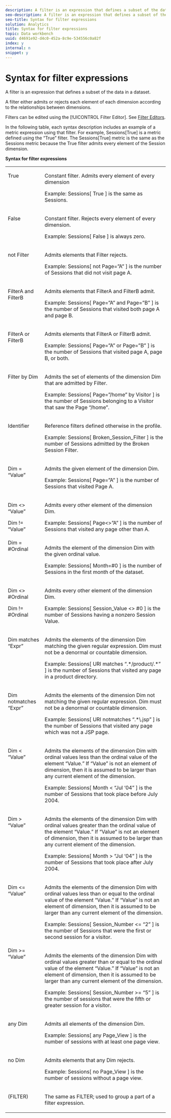```yaml
---
description: A filter is an expression that defines a subset of the data in a dataset.
seo-description: A filter is an expression that defines a subset of the data in a dataset.
seo-title: Syntax for filter expressions
solution: Analytics
title: Syntax for filter expressions
topic: Data workbench
uuid: d4691e92-d4c0-452a-8c9e-534556c0a82f
index: y
internal: n
snippet: y
---
```


# Syntax for filter expressions

A filter is an expression that defines a subset of the data in a dataset.

A filter either admits or rejects each element of each dimension according to the relationships between dimensions.

Filters can be edited using the [!UICONTROL Filter Editor]. See [Filter Editors](../../data-workbench-client/c-analysis-vis/c-filter-editors/c-filter-editors.md#concept_2F343ECBED8240F18B0C1F1ECCEF11E3).

In the following table, each syntax description includes an example of a metric expression using that filter. For example, Sessions[True] is a metric defined using the “True” filter. The Sessions[True] metric is the same as the Sessions metric because the True filter admits every element of the Session dimension.

<table id="table_5D66E6C11B384460BAAA7A6130214594"> 
 <desc> 
  <b>Syntax for filter expressions</b> 
 </desc> 
 <tbody> 
  <tr valign="top"> 
   <td colname="col1"> <p>True </p> </td> 
   <td colname="col2"> <p>Constant filter. Admits every element of every dimension </p> <p>Example: Sessions[ True ] is the same as Sessions. </p> </td> 
  </tr> 
  <tr valign="top"> 
   <td colname="col1"> <p>False </p> </td> 
   <td colname="col2"> <p>Constant filter. Rejects every element of every dimension. </p> <p>Example: Sessions[ False ] is always zero. </p> </td> 
  </tr> 
  <tr valign="top"> 
   <td colname="col1"> <p>not Filter </p> </td> 
   <td colname="col2"> <p>Admits elements that Filter rejects. </p> <p>Example: Sessions[ not Page=”A” ] is the number of Sessions that did not visit page A. </p> </td> 
  </tr> 
  <tr valign="top"> 
   <td colname="col1"> <p>FilterA and FilterB </p> </td> 
   <td colname="col2"> <p>Admits elements that FilterA and FilterB admit. </p> <p>Example: Sessions[ Page=”A” and Page=”B” ] is the number of Sessions that visited both page A and page B. </p> </td> 
  </tr> 
  <tr valign="top"> 
   <td colname="col1"> <p>FilterA or FilterB </p> </td> 
   <td colname="col2"> <p>Admits elements that FilterA or FilterB admit. </p> <p>Example: Sessions[ Page=”A” or Page=”B” ] is the number of Sessions that visited page A, page B, or both. </p> </td> 
  </tr> 
  <tr valign="top"> 
   <td colname="col1"> <p>Filter by Dim </p> </td> 
   <td colname="col2"> <p>Admits the set of elements of the dimension Dim that are admitted by Filter. </p> <p>Example: Sessions[ Page=”/home” by Visitor ] is the number of Sessions belonging to a Visitor that saw the Page “/home”. </p> </td> 
  </tr> 
  <tr valign="top"> 
   <td colname="col1"> <p>Identifier </p> </td> 
   <td colname="col2"> <p>Reference filters defined otherwise in the profile. </p> <p>Example: Sessions[ Broken_Session_Filter ] is the number of Sessions admitted by the Broken Session Filter. </p> </td> 
  </tr> 
  <tr valign="top"> 
   <td colname="col1"> <p>Dim = “Value” </p> </td> 
   <td colname="col2"> <p>Admits the given element of the dimension Dim. </p> <p>Example: Sessions[ Page=”A” ] is the number of Sessions that visited Page A. </p> </td> 
  </tr> 
  <tr valign="top"> 
   <td colname="col1"> <p>Dim &lt;&gt; “Value” </p> <p>Dim != “Value” </p> </td> 
   <td colname="col2"> <p>Admits every other element of the dimension Dim. </p> <p>Example: Sessions[ Page&lt;&gt;”A” ] is the number of Sessions that visited any page other than A. </p> </td> 
  </tr> 
  <tr valign="top"> 
   <td colname="col1"> Dim = #Ordinal </td> 
   <td colname="col2"> <p>Admits the element of the dimension Dim with the given ordinal value. </p> <p>Example: Sessions[ Month=#0 ] is the number of Sessions in the first month of the dataset. </p> </td> 
  </tr> 
  <tr valign="top"> 
   <td colname="col1"> <p>Dim &lt;&gt; #Ordinal </p> <p>Dim != #Ordinal </p> </td> 
   <td colname="col2"> <p>Admits every other element of the dimension Dim. </p> <p>Example: Sessions[ Session_Value &lt;&gt; #0 ] is the number of Sessions having a nonzero Session Value. </p> </td> 
  </tr> 
  <tr valign="top"> 
   <td colname="col1"> <p>Dim matches “Expr” </p> </td> 
   <td colname="col2"> <p>Admits the elements of the dimension Dim matching the given regular expression. Dim must not be a denormal or countable dimension. </p> <p>Example: Sessions[ URI matches “.*/product/.*” ] is the number of Sessions that visited any page in a product directory. </p> </td> 
  </tr> 
  <tr valign="top"> 
   <td colname="col1"> <p>Dim notmatches “Expr” </p> </td> 
   <td colname="col2"> <p>Admits the elements of the dimension Dim not matching the given regular expression. Dim must not be a denormal or countable dimension. </p> <p>Example: Sessions[ URI notmatches “.*\.jsp” ] is the number of Sessions that visited any page which was not a JSP page. </p> </td> 
  </tr> 
  <tr valign="top"> 
   <td colname="col1"> <p>Dim &lt; “Value” </p> </td> 
   <td colname="col2"> <p>Admits the elements of the dimension Dim with ordinal values less than the ordinal value of the element “Value.” If “Value” is not an element of dimension, then it is assumed to be larger than any current element of the dimension. </p> <p>Example: Sessions[ Month &lt; “Jul ‘04” ] is the number of Sessions that took place before July 2004. </p> </td> 
  </tr> 
  <tr valign="top"> 
   <td colname="col1"> <p>Dim &gt; “Value” </p> </td> 
   <td colname="col2"> <p>Admits the elements of the dimension Dim with ordinal values greater than the ordinal value of the element “Value.” If “Value” is not an element of dimension, then it is assumed to be larger than any current element of the dimension. </p> <p>Example: Sessions[ Month &gt; “Jul ‘04” ] is the number of Sessions that took place after July 2004. </p> </td> 
  </tr> 
  <tr valign="top"> 
   <td colname="col1"> <p>Dim &lt;= “Value” </p> </td> 
   <td colname="col2"> <p>Admits the elements of the dimension Dim with ordinal values less than or equal to the ordinal value of the element “Value.” If “Value” is not an element of dimension, then it is assumed to be larger than any current element of the dimension. </p> <p>Example: Sessions[ Session_Number &lt;= “2” ] is the number of Sessions that were the first or second session for a visitor. </p> </td> 
  </tr> 
  <tr valign="top"> 
   <td colname="col1"> Dim &gt;= “Value” </td> 
   <td colname="col2"> <p>Admits the elements of the dimension Dim with ordinal values greater than or equal to the ordinal value of the element “Value.” If “Value” is not an element of dimension, then it is assumed to be larger than any current element of the dimension. </p> <p>Example: Sessions[ Session_Number &gt;= “5” ] is the number of sessions that were the fifth or greater session for a visitor. </p> </td> 
  </tr> 
  <tr valign="top"> 
   <td colname="col1"> <p>any Dim </p> </td> 
   <td colname="col2"> <p>Admits all elements of the dimension Dim. </p> <p>Example: Sessions[ any Page_View ] is the number of sessions with at least one page view. </p> </td> 
  </tr> 
  <tr valign="top"> 
   <td colname="col1"> <p>no Dim </p> </td> 
   <td colname="col2"> <p>Admits elements that any Dim rejects. </p> <p>Example: Sessions[ no Page_View ] is the number of sessions without a page view. </p> </td> 
  </tr> 
  <tr valign="top"> 
   <td colname="col1"> <p>(FILTER) </p> </td> 
   <td colname="col2"> <p>The same as FILTER; used to group a part of a filter expression. </p> </td> 
  </tr> 
 </tbody> 
</table>

